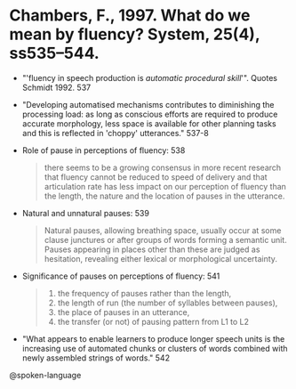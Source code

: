 # Chambers, F., 1997. What do we mean by fluency? System, 25(4), ss535–544.

- "'fluency in speech production is *automatic procedural skill*'". Quotes Schmidt 1992. 537

- "Developing automatised mechanisms contributes to diminishing the processing load: as long as conscious efforts are required to produce accurate morphology, less space is available for other planning tasks and this is reflected in 'choppy' utterances." 537-8

- Role of pause in perceptions of fluency: 538

    > there seems to be a growing consensus in more recent research that fluency cannot be reduced to speed of delivery and that articulation rate has less impact on our perception of fluency than the length, the nature and the location of pauses in the utterance.

- Natural and unnatural pauses: 539

    > Natural pauses, allowing breathing space, usually occur at some clause junctures or after groups of words forming a semantic unit. Pauses appearing in places other than these are judged as hesitation, revealing either lexical or morphological uncertainty.

- Significance of pauses on perceptions of fluency: 541

    > 1. the frequency of pauses rather than the length,
    > 2. the length of run (the number of syllables between pauses),
    > 3. the place of pauses in an utterance,
    > 4. the transfer (or not) of pausing pattern from L1 to L2


- "What appears to enable learners to produce longer speech units is the increasing use of automated chunks or clusters of words combined with newly assembled strings of words." 542

@spoken-language
